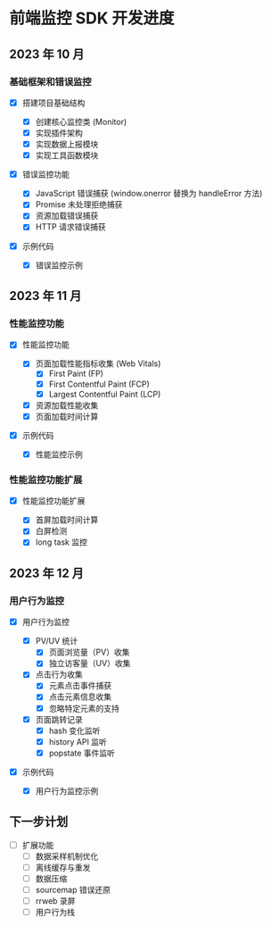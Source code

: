 # 前端监控 SDK 开发进度

## 2023 年 10 月

### 基础框架和错误监控

- [x] 搭建项目基础结构

  - [x] 创建核心监控类 (Monitor)
  - [x] 实现插件架构
  - [x] 实现数据上报模块
  - [x] 实现工具函数模块

- [x] 错误监控功能

  - [x] JavaScript 错误捕获 (window.onerror 替换为 handleError 方法)
  - [x] Promise 未处理拒绝捕获
  - [x] 资源加载错误捕获
  - [x] HTTP 请求错误捕获

- [x] 示例代码
  - [x] 错误监控示例

## 2023 年 11 月

### 性能监控功能

- [x] 性能监控功能

  - [x] 页面加载性能指标收集 (Web Vitals)
    - [x] First Paint (FP)
    - [x] First Contentful Paint (FCP)
    - [x] Largest Contentful Paint (LCP)
  - [x] 资源加载性能收集
  - [x] 页面加载时间计算

- [x] 示例代码
  - [x] 性能监控示例

### 性能监控功能扩展

- [x] 性能监控功能扩展

  - [x] 首屏加载时间计算
  - [x] 白屏检测
  - [x] long task 监控

## 2023 年 12 月

### 用户行为监控

- [x] 用户行为监控

  - [x] PV/UV 统计
    - [x] 页面浏览量（PV）收集
    - [x] 独立访客量（UV）收集
  - [x] 点击行为收集
    - [x] 元素点击事件捕获
    - [x] 点击元素信息收集
    - [x] 忽略特定元素的支持
  - [x] 页面跳转记录
    - [x] hash 变化监听
    - [x] history API 监听
    - [x] popstate 事件监听

- [x] 示例代码
  - [x] 用户行为监控示例

## 下一步计划

- [ ] 扩展功能
  - [ ] 数据采样机制优化
  - [ ] 离线缓存与重发
  - [ ] 数据压缩
  - [ ] sourcemap 错误还原
  - [ ] rrweb 录屏
  - [ ] 用户行为栈
